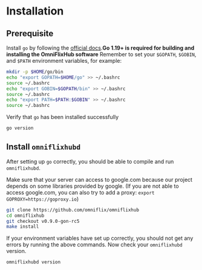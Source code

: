 # Installation

## Prerequisite

Install `go` by following the [official docs](https://golang.org/doc/install).**Go 1.19+ is required for building and installing the OmniFlixHub software**
Remember to set your `$GOPATH`, `$GOBIN`, and `$PATH` environment variables, for example:

```bash
mkdir -p $HOME/go/bin
echo "export GOPATH=$HOME/go" >> ~/.bashrc
source ~/.bashrc
echo "export GOBIN=$GOPATH/bin" >> ~/.bashrc
source ~/.bashrc
echo "export PATH=$PATH:$GOBIN" >> ~/.bashrc
source ~/.bashrc
```

Verify that `go` has been installed successfully

```bash
go version
```

## Install `omniflixhubd`

After setting up `go` correctly, you should be able to compile and run `omniflixhubd`.

Make sure that your server can access to google.com because our project depends on some libraries provided by google. (If you are not able to access google.com, you can also try to add a proxy: `export GOPROXY=https://goproxy.io`)

```bash
git clone https://github.com/omniflix/omniflixhub
cd omniflixhub
git checkout v0.9.0-gon-rc5
make install
```

If your environment variables have set up correctly, you should not get any errors by running the above commands.
Now check your `omniflixhubd` version.

```bash
omniflixhubd version
```

